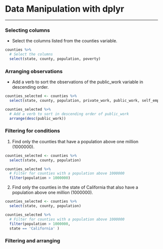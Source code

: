 # Data Manipulation with dplyr
---
### Selecting columns
* Select the columns listed from the counties variable.
```r
counties %>%
  # Select the columns 
  select(state, county, population, poverty)
```
### Arranging observations
* Add a verb to sort the observations of the public_work variable in descending order.
```r
counties_selected <- counties %>%
  select(state, county, population, private_work, public_work, self_employed)

counties_selected %>%
  # Add a verb to sort in descending order of public_work
  arrange(desc(public_work))
```
### Filtering for conditions
1. Find only the counties that have a population above one million (1000000).
```r
counties_selected <- counties %>%
  select(state, county, population)

counties_selected %>%
  # Filter for counties with a population above 1000000
  filter(population > 1000000)
```
2. Find only the counties in the state of California that also have a population above one million (1000000).
```r
counties_selected <- counties %>%
  select(state, county, population)

counties_selected %>%
  # Filter for counties with a population above 1000000
  filter(population > 1000000, 
  state == 'California' )
```
### Filtering and arranging
